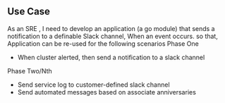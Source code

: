 ## Use Case 
As an SRE , I need to develop an application (a go module) that sends a notification to a definable Slack channel, When an event occurs. 
so that, Application can be re-used for the following scenarios
Phase One
 * When cluster alerted, then send a notification to a slack channel 

Phase Two/Nth
 * Send service log to customer-defined slack channel
 * Send automated messages based on associate anniversaries




